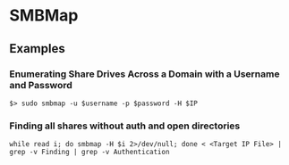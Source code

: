 # SMBMap
## Examples
### Enumerating Share Drives Across a Domain with a Username and Password
```
$> sudo smbmap -u $username -p $password -H $IP
```
### Finding all shares without auth and open directories
```
while read i; do smbmap -H $i 2>/dev/null; done < <Target IP File> | grep -v Finding | grep -v Authentication
```